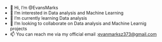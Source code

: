 - 👋 Hi, I’m @EvansMarks
- 👀 I’m interested in Data analysis and Machine Learning
- 🌱 I’m currently learning Data analysis
- 💞️ I’m looking to collaborate on Data analysis and Machine Learnig projects
- 📫 You can reach me via my official email :evanmarksz373@gmail.com

<!---
EvansMarks/EvansMarks is a ✨ special ✨ repository because its `README.md` (this file) appears on your GitHub profile.
You can click the Preview link to take a look at your changes.
--->
